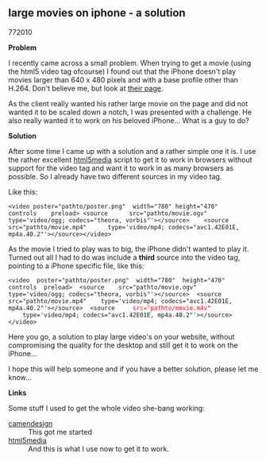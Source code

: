 <article><h1>large movies on iphone - a solution</h1><time><span class="day">7</span><span class="month">7</span><span class="year">2010</span></time><p><strong>Problem</strong></p><p>I recently came across a small problem. When trying to get a movie (using the html5 video tag ofcourse) I found out that the iPhone doesn't play movies larger than  640 x 480 pixels and with a base profile other than H.264. Don't believe me, but look at <a href="http://developer.apple.com/safari/library/documentation/AppleApplications/Reference/SafariWebContent/CreatingVideoforSafarioniPhone/CreatingVideoforSafarioniPhone.html#//apple_ref/doc/uid/TP40006514-SW9">their page</a>.</p><p>As the client really wanted his rather large movie on the page and did not wanted it to be scaled down a notch, I was presented with a challenge. He also really wanted it to work on his beloved iPhone... What is a guy to do?</p><p><strong>Solution</strong></p><p>After some time I came up with a solution and a rather simple one it is. I use the rather excellent <a id="html5media" href="http://github.com/etianen/html5media">html5media</a> script to get it to work in browsers without support for the video tag and want it to work in as many browsers as possible. So I already have two different sources in my video tag.</p><p>Like this:</p><pre><code>&lt;video	poster="pathto/poster.png"	width="780"	height="470"	controls	preload&gt;	&lt;source		src="pathto/movie.ogv"		type='video/ogg; codecs="theora, vorbis"'&gt;&lt;/source&gt;	&lt;source		src="pathto/movie.mp4"		type='video/mp4; codecs="avc1.42E01E, mp4a.40.2"'&gt;&lt;/source&gt;&lt;/video&gt;</code></pre><p>As the movie I tried to play was to big, the iPhone didn't wanted to play it. Turned out all I had to do was include a <strong>third</strong> source into the video tag, pointing to a iPhone specific file, like this:</p><pre><code>&lt;video  poster="pathto/poster.png"  width="780"  height="470"  controls  preload&gt;  &lt;source    src="pathto/movie.ogv"    type='video/ogg; codecs="theora, vorbis"'&gt;&lt;/source&gt;  &lt;source    src="pathto/movie.mp4"    type='video/mp4; codecs="avc1.42E01E, mp4a.40.2"'&gt;&lt;/source&gt;  &lt;source    <span style="color: red;"> src="pathto/movie.m4v"<br /></span>    type='video/mp4; codecs="avc1.42E01E, mp4a.40.2"'&gt;&lt;/source&gt;&lt;/video&gt;</code></pre><p>Here you go, a solution to play large video's on your website, without compromising the quality for the desktop and still get it to work on the iPhone...</p><p>I hope this will help someone and if you have a better solution, please let me know...</p><strong>Links</strong><p>Some stuff I used to get the whole video she-bang working:</p><dl><dt><a href="http://camendesign.com/code/video_for_everybody">camendesign</a></dt><dd>This got me started</dd><dt><a href="http://github.com/etianen/html5media">html5media</a></dt><dd>And this is what I use now to get it to work.</dd></dl></article>